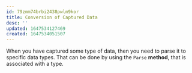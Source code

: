 ```yaml
---
id: 79zmm74brbi2438pwlm9kor
title: Conversion of Captured Data
desc: ''
updated: 1647534127469
created: 1647534051507
---
```

When you have captured some type of data, then you need to parse it to specific data types. That can be done by using the `Parse` **method**, that is associated with a type. 

